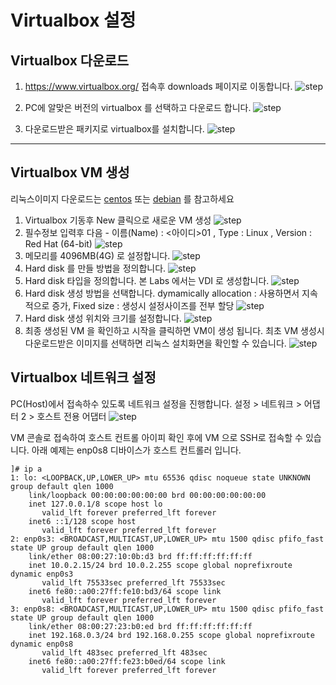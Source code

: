 # Virtualbox 설정

## Virtualbox 다운로드
1. https://www.virtualbox.org/ 접속후 downloads 페이지로 이동합니다.
![step](./img/vbox.PNG)

2. PC에 알맞은 버전의 virtualbox 를 선택하고 다운로드 합니다.
![step](./img/download.PNG)

3. 다운로드받은 패키지로 virtualbox를 설치합니다.
![step](./img/install.PNG)

---

## Virtualbox VM 생성
리눅스이미지 다운로드는 [centos](../centos/README.md)  또는 [debian](../debian/README.md) 를 참고하세요

1. Virtualbox 기동후 New 클릭으로 새로운 VM 생성
![step](./img/vbox-1.png)
2. 필수정보 입력후 다음 - 이름(Name) : <아이디>01 , Type : Linux , Version : Red Hat (64-bit)
![step](./img/vbox-2.png)
3. 메모리를 4096MB(4G) 로 설정합니다.
![step](./img/vbox-3.png)
4. Hard disk 를 만들 방법을 정의합니다.
![step](./img/vbox-4.png)
5. Hard disk 타입을 정의합니다. 본 Labs 에서는 VDI 로 생성합니다.
![step](./img/vbox-5.png)
6. Hard disk 생성 방법을 선택합니다. dymamically allocation : 사용하면서 지속적으로 증가, Fixed size : 생성시 설정사이즈를 전부 할당
![step](./img/vbox-6.png)
7. Hard disk 생성 위치와 크기를 설정합니다.
![step](./img/vbox-7.png)
8. 최종 생성된 VM 을 확인하고 시작을 클릭하면 VM이 생성 됩니다. 최초 VM 생성시 다운로드받은 이미지를 선택하면 리눅스 설치화면을 확인할 수 있습니다.
![step](./img/vbox-8.png)



## Virtualbox 네트워크 설정
PC(Host)에서 접속하수 있도록 네트워크 설정을 진행합니다.
설정 > 네트워크 > 어댑터 2 > 호스트 전용 어댑터
![step](./img/network.PNG)

VM 콘솔로 접속하여 호스트 컨트롤 아이피 확인 후에 VM 으로 SSH로 접속할 수 있습니다.
아래 예제는 enp0s8 디바이스가 호스트 컨트롤러 입니다.
```
]# ip a
1: lo: <LOOPBACK,UP,LOWER_UP> mtu 65536 qdisc noqueue state UNKNOWN group default qlen 1000
    link/loopback 00:00:00:00:00:00 brd 00:00:00:00:00:00
    inet 127.0.0.1/8 scope host lo
       valid_lft forever preferred_lft forever
    inet6 ::1/128 scope host 
       valid_lft forever preferred_lft forever
2: enp0s3: <BROADCAST,MULTICAST,UP,LOWER_UP> mtu 1500 qdisc pfifo_fast state UP group default qlen 1000
    link/ether 08:00:27:10:0b:d3 brd ff:ff:ff:ff:ff:ff
    inet 10.0.2.15/24 brd 10.0.2.255 scope global noprefixroute dynamic enp0s3
       valid_lft 75533sec preferred_lft 75533sec
    inet6 fe80::a00:27ff:fe10:bd3/64 scope link 
       valid_lft forever preferred_lft forever
3: enp0s8: <BROADCAST,MULTICAST,UP,LOWER_UP> mtu 1500 qdisc pfifo_fast state UP group default qlen 1000
    link/ether 08:00:27:23:b0:ed brd ff:ff:ff:ff:ff:ff
    inet 192.168.0.3/24 brd 192.168.0.255 scope global noprefixroute dynamic enp0s8
       valid_lft 483sec preferred_lft 483sec
    inet6 fe80::a00:27ff:fe23:b0ed/64 scope link 
       valid_lft forever preferred_lft forever
```
